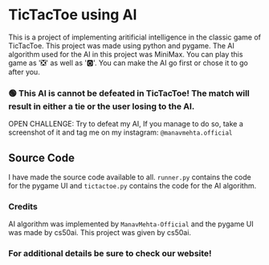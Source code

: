 # TicTacToe using AI

This is a project of implementing aritificial intelligence in the classic game of TicTacToe. This project was made using python and pygame. The AI algorithm used for the AI in this project was MiniMax. You can play this game as '❎' as well as '🅾️'.
You can make the AI go first or chose it to go after you. 

### 🟢 This AI is cannot be defeated in TicTacToe! The match will result in either a tie or the user losing to the AI. 

OPEN CHALLENGE: Try to defeat my AI, If you manage to do so, take a screenshot of it and tag me on my instagram: `@manavmehta.official`


## Source Code

I have made the source code available to all. `runner.py` contains the code for the pygame UI and `tictactoe.py` contains the code for the AI algorithm.

### Credits

AI algorithm was implemented by `ManavMehta-Official` and the pygame UI was made by cs50ai.
This project was given by cs50ai. 


### For additional details be sure to check our website!


